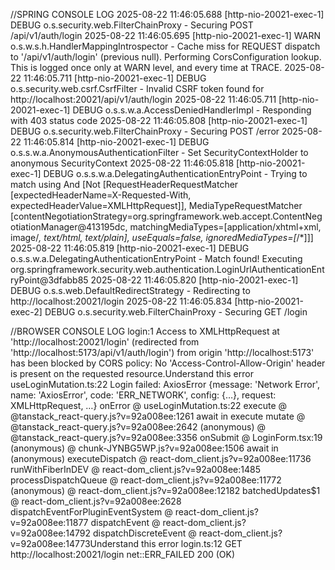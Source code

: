 


//SPRING CONSOLE LOG
2025-08-22 11:46:05.688 [http-nio-20021-exec-1] DEBUG o.s.security.web.FilterChainProxy - Securing POST /api/v1/auth/login
2025-08-22 11:46:05.695 [http-nio-20021-exec-1] WARN  o.s.w.s.h.HandlerMappingIntrospector - Cache miss for REQUEST dispatch to '/api/v1/auth/login' (previous null). Performing CorsConfiguration lookup. This is logged once only at WARN level, and every time at TRACE.
2025-08-22 11:46:05.711 [http-nio-20021-exec-1] DEBUG o.s.security.web.csrf.CsrfFilter - Invalid CSRF token found for http://localhost:20021/api/v1/auth/login
2025-08-22 11:46:05.711 [http-nio-20021-exec-1] DEBUG o.s.s.w.a.AccessDeniedHandlerImpl - Responding with 403 status code
2025-08-22 11:46:05.808 [http-nio-20021-exec-1] DEBUG o.s.security.web.FilterChainProxy - Securing POST /error
2025-08-22 11:46:05.814 [http-nio-20021-exec-1] DEBUG o.s.s.w.a.AnonymousAuthenticationFilter - Set SecurityContextHolder to anonymous SecurityContext
2025-08-22 11:46:05.818 [http-nio-20021-exec-1] DEBUG o.s.s.w.a.DelegatingAuthenticationEntryPoint - Trying to match using And [Not [RequestHeaderRequestMatcher [expectedHeaderName=X-Requested-With, expectedHeaderValue=XMLHttpRequest]], MediaTypeRequestMatcher [contentNegotiationStrategy=org.springframework.web.accept.ContentNegotiationManager@413195dc, matchingMediaTypes=[application/xhtml+xml, image/*, text/html, text/plain], useEquals=false, ignoredMediaTypes=[*/*]]]
2025-08-22 11:46:05.819 [http-nio-20021-exec-1] DEBUG o.s.s.w.a.DelegatingAuthenticationEntryPoint - Match found! Executing org.springframework.security.web.authentication.LoginUrlAuthenticationEntryPoint@3dfabb85
2025-08-22 11:46:05.820 [http-nio-20021-exec-1] DEBUG o.s.s.web.DefaultRedirectStrategy - Redirecting to http://localhost:20021/login
2025-08-22 11:46:05.834 [http-nio-20021-exec-2] DEBUG o.s.security.web.FilterChainProxy - Securing GET /login

//BROWSER CONSOLE LOG
login:1 Access to XMLHttpRequest at 'http://localhost:20021/login' (redirected from 'http://localhost:5173/api/v1/auth/login') from origin 'http://localhost:5173' has been blocked by CORS policy: No 'Access-Control-Allow-Origin' header is present on the requested resource.Understand this error
useLoginMutation.ts:22 Login failed: AxiosError {message: 'Network Error', name: 'AxiosError', code: 'ERR_NETWORK', config: {…}, request: XMLHttpRequest, …}
onError @ useLoginMutation.ts:22
execute @ @tanstack_react-query.js?v=92a008ee:1261
await in execute
mutate @ @tanstack_react-query.js?v=92a008ee:2642
(anonymous) @ @tanstack_react-query.js?v=92a008ee:3356
onSubmit @ LoginForm.tsx:19
(anonymous) @ chunk-JYNBG5WP.js?v=92a008ee:1506
await in (anonymous)
executeDispatch @ react-dom_client.js?v=92a008ee:11736
runWithFiberInDEV @ react-dom_client.js?v=92a008ee:1485
processDispatchQueue @ react-dom_client.js?v=92a008ee:11772
(anonymous) @ react-dom_client.js?v=92a008ee:12182
batchedUpdates$1 @ react-dom_client.js?v=92a008ee:2628
dispatchEventForPluginEventSystem @ react-dom_client.js?v=92a008ee:11877
dispatchEvent @ react-dom_client.js?v=92a008ee:14792
dispatchDiscreteEvent @ react-dom_client.js?v=92a008ee:14773Understand this error
login.ts:12  GET http://localhost:20021/login net::ERR_FAILED 200 (OK)